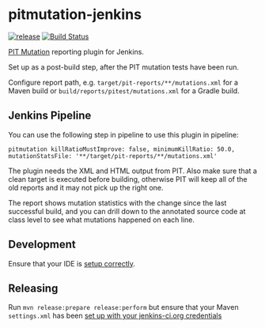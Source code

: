 # pitmutation-jenkins
[![release](http://github-release-version.herokuapp.com/github/jenkinsci/pitmutation-plugin/release.svg?style=flat)](https://github.com/jenkinsci/pitmutation-plugin/releases/latest) [![Build Status](https://ci.jenkins.io/buildStatus/icon?job=Plugins/pitmutation-plugin/master)](https://ci.jenkins.io/job/Plugins/pitmutation-plugin/master)

[PIT Mutation](http://pitest.org/) reporting plugin for Jenkins.

Set up as a post-build step, after the PIT mutation tests have been run.

Configure report path, e.g. `target/pit-reports/**/mutations.xml` for a Maven build or `build/reports/pitest/mutations.xml` for a Gradle build.

## Jenkins Pipeline
You can use the following step in pipeline to use this plugin in pipeline:

`pitmutation killRatioMustImprove: false, minimumKillRatio: 50.0, mutationStatsFile: '**/target/pit-reports/**/mutations.xml'`

The plugin needs the XML and HTML output from PIT. Also make sure 
that a clean target is executed before building, otherwise PIT will 
keep all of the old reports and it may not pick up the right one.

The report shows mutation statistics with the change since the last successful build,
and you can drill down to the annotated source code at class level to see what mutations 
happened on each line.

## Development
Ensure that your IDE is [setup correctly](https://wiki.jenkins.io/display/JENKINS/Plugin+tutorial#Plugintutorial-SettingupaproductiveenvironmentwithyourIDE).

## Releasing
Run `mvn release:prepare release:perform` but ensure that your Maven `settings.xml` has been [set up with your jenkins-ci.org credentials](https://wiki.jenkins.io/display/JENKINS/Hosting+Plugins#HostingPlugins-Releasingtojenkins-ci.org)
